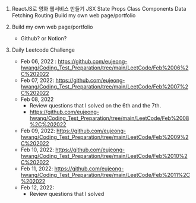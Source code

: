 1. ReactJS로 영화 웹서비스 만들기
    JSX
    State
    Props
    Class Components
    Data Fetching
    Routing
    Build my own web page/portfolio

2. Build my own web page/portfolio
    - Github? or Notion?

3. Daily Leetcode Challenge
    - Feb 06, 2022 : https://github.com/eujeong-hwang/Coding_Test_Preparation/tree/main/LeetCode/Feb%2006%2C%202022
    - Feb 07, 2022: https://github.com/eujeong-hwang/Coding_Test_Preparation/tree/main/LeetCode/Feb%2007%2C%202022
    - Feb 08, 2022
        - Review questions that I solved on the 6th and the 7th.
        - https://github.com/eujeong-hwang/Coding_Test_Preparation/tree/main/LeetCode/Feb%2008%2C%202022
    - Feb 09, 2022: https://github.com/eujeong-hwang/Coding_Test_Preparation/tree/main/LeetCode/Feb%2009%2C%202022
    - Feb 10, 2022: https://github.com/eujeong-hwang/Coding_Test_Preparation/tree/main/LeetCode/Feb%2010%2C%202022
    - Feb 11, 2022: https://github.com/eujeong-hwang/Coding_Test_Preparation/tree/main/LeetCode/Feb%2011%2C%202022
    - Feb 12, 2022: 
        - Review questions that I solved